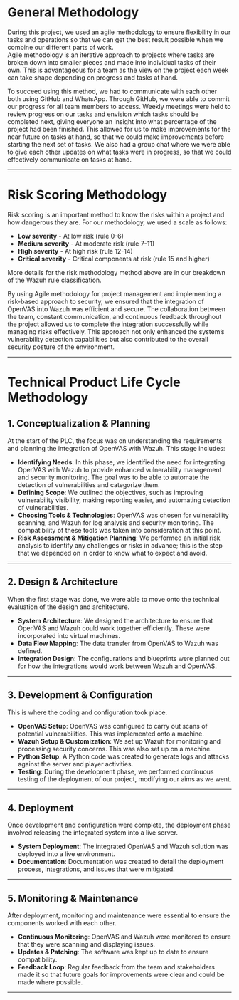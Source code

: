 # General Methodology

During this project, we used an agile methodology to ensure flexibility in our tasks and operations so that we can get the best result possible when we combine our different parts of work.  
Agile methodology is an iterative approach to projects where tasks are broken down into smaller pieces and made into individual tasks of their own. This is advantageous for a team as the view on the project each week can take shape depending on progress and tasks at hand.  

To succeed using this method, we had to communicate with each other both using GitHub and WhatsApp. Through GitHub, we were able to commit our progress for all team members to access. Weekly meetings were held to review progress on our tasks and envision which tasks should be completed next, giving everyone an insight into what percentage of the project had been finished. This allowed for us to make improvements for the near future on tasks at hand, so that we could make improvements before starting the next set of tasks. We also had a group chat where we were able to give each other updates on what tasks were in progress, so that we could effectively communicate on tasks at hand.

---

# Risk Scoring Methodology

Risk scoring is an important method to know the risks within a project and how dangerous they are. For our methodology, we used a scale as follows:

- **Low severity** - At low risk (rule 0-6)
- **Medium severity** - At moderate risk (rule 7-11)
- **High severity** - At high risk (rule 12-14)
- **Critical severity** - Critical components at risk (rule 15 and higher)

More details for the risk methodology method above are in our breakdown of the Wazuh rule classification.

By using Agile methodology for project management and implementing a risk-based approach to security, we ensured that the integration of OpenVAS into Wazuh was efficient and secure. The collaboration between the team, constant communication, and continuous feedback throughout the project allowed us to complete the integration successfully while managing risks effectively. This approach not only enhanced the system’s vulnerability detection capabilities but also contributed to the overall security posture of the environment.

---

# Technical Product Life Cycle Methodology

## 1. Conceptualization & Planning

At the start of the PLC, the focus was on understanding the requirements and planning the integration of OpenVAS with Wazuh. This stage includes:

- **Identifying Needs**: In this phase, we identified the need for integrating OpenVAS with Wazuh to provide enhanced vulnerability management and security monitoring. The goal was to be able to automate the detection of vulnerabilities and categorize them.
- **Defining Scope**: We outlined the objectives, such as improving vulnerability visibility, making reporting easier, and automating detection of vulnerabilities.
- **Choosing Tools & Technologies**: OpenVAS was chosen for vulnerability scanning, and Wazuh for log analysis and security monitoring. The compatibility of these tools was taken into consideration at this point.
- **Risk Assessment & Mitigation Planning**: We performed an initial risk analysis to identify any challenges or risks in advance; this is the step that we depended on in order to know what to expect and avoid.

---

## 2. Design & Architecture

When the first stage was done, we were able to move onto the technical evaluation of the design and architecture. 

- **System Architecture**: We designed the architecture to ensure that OpenVAS and Wazuh could work together efficiently. These were incorporated into virtual machines.
- **Data Flow Mapping**: The data transfer from OpenVAS to Wazuh was defined.
- **Integration Design**: The configurations and blueprints were planned out for how the integrations would work between Wazuh and OpenVAS.

---

## 3. Development & Configuration

This is where the coding and configuration took place.

- **OpenVAS Setup**: OpenVAS was configured to carry out scans of potential vulnerabilities. This was implemented onto a machine.
- **Wazuh Setup & Customization**: We set up Wazuh for monitoring and processing security concerns. This was also set up on a machine.
- **Python Setup**: A Python code was created to generate logs and attacks against the server and player activities.
- **Testing**: During the development phase, we performed continuous testing of the deployment of our project, modifying our aims as we went.

---

## 4. Deployment

Once development and configuration were complete, the deployment phase involved releasing the integrated system into a live server.

- **System Deployment**: The integrated OpenVAS and Wazuh solution was deployed into a live environment.
- **Documentation**: Documentation was created to detail the deployment process, integrations, and issues that were mitigated.

---

## 5. Monitoring & Maintenance

After deployment, monitoring and maintenance were essential to ensure the components worked with each other.

- **Continuous Monitoring**: OpenVAS and Wazuh were monitored to ensure that they were scanning and displaying issues.
- **Updates & Patching**: The software was kept up to date to ensure compatibility.
- **Feedback Loop**: Regular feedback from the team and stakeholders made it so that future goals for improvements were clear and could be made where possible.

---


